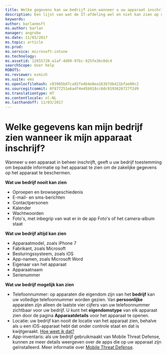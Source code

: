 ```yaml
---
title: Welke gegevens kan uw bedrijf zien wanneer u uw apparaat inschrijft? | Microsoft Docs
description: Een lijst van wat de IT-afdeling wel en niet kan zien op uw beheerde apparaat.
keywords: 
author: barlanmsft
ms.author: barlan
manager: angrobe
ms.date: 11/03/2017
ms.topic: article
ms.prod: 
ms.service: microsoft-intune
ms.technology: 
ms.assetid: 12655728-a1af-4d89-97bc-925fe36c0dc4
searchScope: User help
ROBOTS: 
ms.reviewer: esmich
ms.suite: ems
ms.openlocfilehash: c03985bd7ca92fe4b4e8ea163b7db421bfae09c2
ms.sourcegitcommit: 0f877251e6adf4e45b918cc8dc9193626727f2d9
ms.translationtype: HT
ms.contentlocale: nl-NL
ms.lasthandoff: 11/03/2017
---
```

# <a name="what-information-can-my-company-see-when-i-enroll-my-device"></a>Welke gegevens kan mijn bedrijf zien wanneer ik mijn apparaat inschrijf?

Wanneer u een apparaat in beheer inschrijft, geeft u uw bedrijf toestemming om bepaalde informatie op het apparaat te zien om de zakelijke gegevens op het apparaat te beschermen.

**Wat uw bedrijf nooit kan zien**

- Oproepen en browsegeschiedenis
- E-mail- en sms-berichten
- Contactpersonen
- Kalender
-   Wachtwoorden
- Foto's, met inbegrip van wat er in de app Foto's of het camera-album staat

**Wat uw bedrijf altijd kan zien**

- Apparaatmodel, zoals iPhone 7
- Fabrikant, zoals Microsoft
- Besturingssysteem, zoals iOS
- App-namen, zoals Microsoft Word
- Eigenaar van het apparaat
- Apparaatnaam
- Serienummer

**Wat uw bedrijf mogelijk kan zien**

-  Telefoonnummer: op apparaten die eigendom zijn van het **bedrijf** kan uw volledige telefoonnummer worden gezien. Van **persoonlijke** apparaten zijn alleen de laatste vier cijfers van uw telefoonnummer zichtbaar voor uw bedrijf. U kunt het **eigendomstype** van elk apparaat zien door de pagina **Apparaatdetails** voor het apparaat te openen.
-  Locatie: uw bedrijf kan nooit de locatie van het apparaat zien, behalve als u een iOS-apparaat hebt dat onder controle staat en dat is kwijtgeraakt. [Hoe weet ik dat?](https://go.microsoft.com/fwlink/?linkid=853816)
- App-inventaris: als uw bedrijf gebruikmaakt van Mobile Threat Defense, kunnen ze meer details weergeven over de apps die op uw apparaat zijn geïnstalleerd. Meer informatie over [Mobile Threat Defense](you-are-prompted-to-install-mtd-ios.md).
